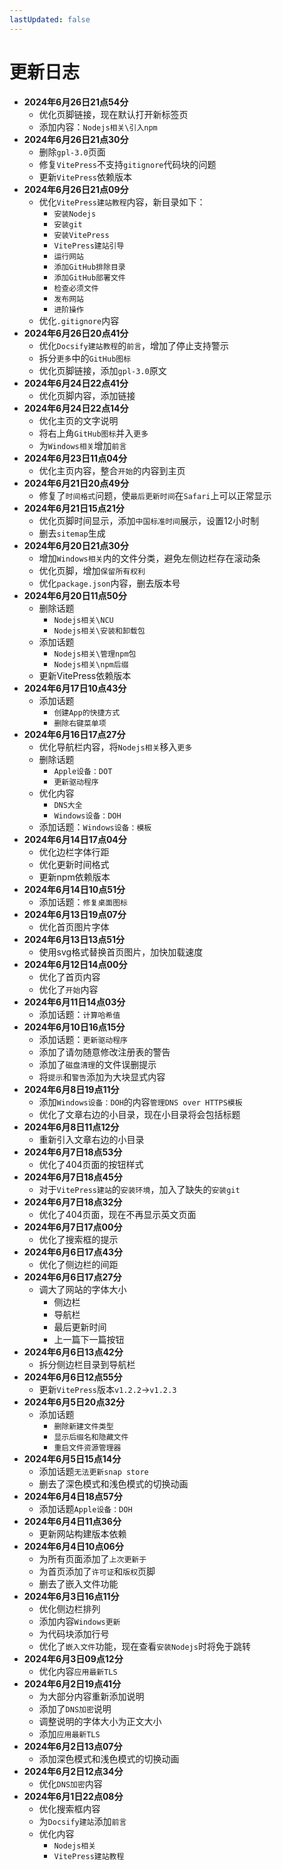 ```yaml
---
lastUpdated: false
---
```


# 更新日志

- **2024年6月26日21点54分**
	- 优化页脚链接，现在默认打开新标签页
	- 添加内容：```Nodejs相关\引入npm```
- **2024年6月26日21点30分**
	- 删除```gpl-3.0```页面
	- 修复```VitePress```不支持```gitignore```代码块的问题
	- 更新```VitePress```依赖版本
- **2024年6月26日21点09分**
	- 优化```VitePress建站教程```内容，新目录如下：
		- ```安装Nodejs```
		- ```安装git```
		- ```安装VitePress```
		- ```VitePress建站引导```
		- ```运行网站```
		- ```添加GitHub排除目录```
		- ```添加GitHub部署文件```
		- ```检查必须文件```
		- ```发布网站```
		- ```进阶操作```
	- 优化```.gitignore```内容
- **2024年6月26日20点41分**
	- 优化```Docsify建站教程```的```前言```，增加了停止支持警示
	- 拆分```更多```中的```GitHub图标```
	- 优化页脚链接，添加```gpl-3.0```原文
- **2024年6月24日22点41分**
	- 优化页脚内容，添加链接
- **2024年6月24日22点14分**
	- 优化主页的文字说明
	- 将右上角```GitHub图标```并入```更多```
	- 为```Windows相关```增加```前言```
- **2024年6月23日11点04分**
	- 优化主页内容，整合```开始```的内容到主页
- **2024年6月21日20点49分**
	- 修复了```时间格式```问题，使```最后更新时间```在```Safari```上可以正常显示
- **2024年6月21日15点21分**
	- 优化页脚时间显示，添加```中国标准时间```展示，设置12小时制
	- 删去```sitemap```生成
- **2024年6月20日21点30分**
	- 增加```Windows相关```内的文件分类，避免左侧边栏存在滚动条
	- 优化页脚，增加```保留所有权利```
	- 优化```package.json```内容，删去版本号
- **2024年6月20日11点50分**
	- 删除话题
		- ```Nodejs相关\NCU```
		- ```Nodejs相关\安装和卸载包```
	- 添加话题
		- ```Nodejs相关\管理npm包```
		- ```Nodejs相关\npm后缀```
	- 更新VitePress依赖版本
- **2024年6月17日10点43分**
	- 添加话题
		- ```创建App的快捷方式```
		- ```删除右键菜单项```
- **2024年6月16日17点27分**
	- 优化导航栏内容，将```Nodejs相关```移入```更多```
	- 删除话题
		- ```Apple设备：DOT```
		- ```更新驱动程序```
	- 优化内容
		- ```DNS大全```
		- ```Windows设备：DOH```
	- 添加话题：```Windows设备：模板```
- **2024年6月14日17点04分**
	- 优化边栏字体行距
	- 优化更新时间格式
	- 更新npm依赖版本
- **2024年6月14日10点51分**
	- 添加话题：```修复桌面图标```
- **2024年6月13日19点07分**
	- 优化首页图片字体
- **2024年6月13日13点51分**
	- 使用svg格式替换首页图片，加快加载速度
- **2024年6月12日14点00分**
	- 优化了首页内容
	- 优化了```开始```内容
- **2024年6月11日14点03分**
	- 添加话题：```计算哈希值```
- **2024年6月10日16点15分**
	- 添加话题：```更新驱动程序```
	- 添加了请勿随意修改注册表的警告
	- 添加了```磁盘清理```的文件误删提示
	- 将```提示```和```警告```添加为大块显式内容
- **2024年6月8日19点11分**
	- 添加```Windows设备：DOH```的内容```管理DNS over HTTPS模板```
	- 优化了文章右边的小目录，现在小目录将会包括标题
- **2024年6月8日11点12分**
	- 重新引入文章右边的小目录
- **2024年6月7日18点53分**
	- 优化了404页面的按钮样式
- **2024年6月7日18点45分**
	- 对于```VitePress建站```的```安装环境```，加入了缺失的```安装git```
- **2024年6月7日18点32分**
	- 优化了404页面，现在不再显示英文页面
- **2024年6月7日17点00分**
	- 优化了搜索框的提示
- **2024年6月6日17点43分**
	- 优化了侧边栏的间距
- **2024年6月6日17点27分**
	- 调大了网站的字体大小
		- 侧边栏
		- 导航栏
		- 最后更新时间
		- 上一篇下一篇按钮
- **2024年6月6日13点42分**
	- 拆分侧边栏目录到导航栏
- **2024年6月6日12点55分**
	- 更新```VitePress```版本```v1.2.2```->```v1.2.3```
- **2024年6月5日20点32分**
	- 添加话题
		- ```删除新建文件类型```
		- ```显示后缀名和隐藏文件```
		- ```重启文件资源管理器```
- **2024年6月5日15点14分**
	- 添加话题```无法更新snap store```
	- 删去了深色模式和浅色模式的切换动画
- **2024年6月4日18点57分**
	- 添加话题```Apple设备：DOH```
- **2024年6月4日11点36分**
	- 更新网站构建版本依赖
- **2024年6月4日10点06分**
	- 为所有页面添加了```上次更新于```
	- 为首页添加了```许可证```和```版权```页脚
	- 删去了嵌入文件功能
- **2024年6月3日16点11分**
	- 优化侧边栏排列
	- 添加内容```Windows更新```
	- 为代码块添加行号
	- 优化了```嵌入文件```功能，现在查看```安装Nodejs```时将免于跳转
- **2024年6月3日09点12分**
	- 优化内容```应用最新TLS```
- **2024年6月2日19点41分**
	- 为大部分内容重新添加说明
	- 添加了```DNS加密```说明
	- 调整说明的字体大小为正文大小
	- 添加```应用最新TLS```
- **2024年6月2日13点07分**
	- 添加深色模式和浅色模式的切换动画
- **2024年6月2日12点34分**
	- 优化```DNS加密```内容
- **2024年6月1日22点08分**
	- 优化搜索框内容
	- 为```Docsify建站```添加```前言```
	- 优化内容
		- ```Nodejs相关```
		- ```VitePress建站教程```
